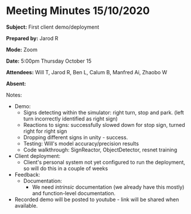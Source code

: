 # Meeting Minutes 15/10/2020 

**Subject:** First client demo/deployment

**Prepared by:** Jarod R

**Mode:** Zoom

**Date:** 5:00pm Thursday October 15

**Attendees:** Will T, Jarod R, Ben L, Calum B, Manfred Ai, Zhaobo W

**Absent:**


Notes:

* Demo:
	* Signs detecting within the simulator: right turn, stop and park. (left turn incorrectly identified as right sign)
	* Reactions to signs: successfully slowed down for stop sign, turned right for right sign
	* Dropping different signs in unity - success.
	* Testing: Will's model accuracy/precision results
	* Code walkthrough: SignReactor, ObjectDetector, resnet training
* Client deployment:
	* Client's personal system not yet configured to run the deployment, so will do this in a couple of weeks
* Feedback:
	* Documentation: 
		* We need *intrinsic* documentation (we already have this mostly) and function-level documentation.
* Recorded demo will be posted to youtube - link will be shared when available.